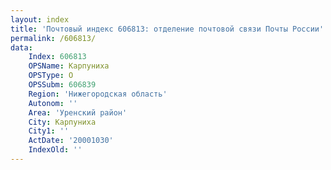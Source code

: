 ```yaml
---
layout: index
title: 'Почтовый индекс 606813: отделение почтовой связи Почты России'
permalink: /606813/
data:
    Index: 606813
    OPSName: Карпуниха
    OPSType: О
    OPSSubm: 606839
    Region: 'Нижегородская область'
    Autonom: ''
    Area: 'Уренский район'
    City: Карпуниха
    City1: ''
    ActDate: '20001030'
    IndexOld: ''
---
```

